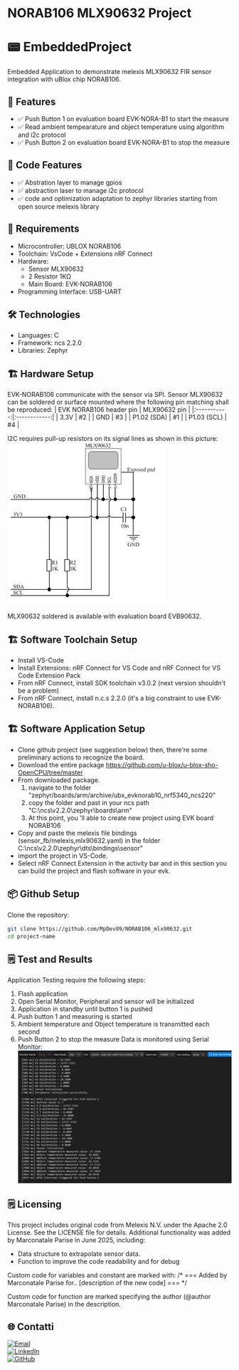 # NORAB106 MLX90632 Project

# 📟 EmbeddedProject
Embedded Application to demonstrate melexis MLX90632 FIR sensor integration with uBlox chip NORAB106.

## 🚀 Features
- ✅ Push Button 1 on evaluation board EVK-NORA-B1 to start the measure
- ✅ Read ambient tempearature and object temperature using algorithm and i2c protocol
- ✅ Push Button 2 on evaluation board EVK-NORA-B1 to stop the measure

## 🚀 Code Features
- ✅ Abstration layer to manage gpios
- ✅ abstraction laser to manage i2c protocol
- ✅ code and optimization adaptation to zephyr libraries starting from open source melexis library

## 🔧 Requirements
- Microcontroller: UBLOX NORAB106
- Toolchain: VsCode + Extensions nRF Connect
- Hardware:
  - Sensor MLX90632
  - 2 Resistor 1KΩ
  - Main Board: EVK-NORAB106
- Programming Interface: USB-UART

## 🛠️ Technologies
- Languages: C
- Framework: ncs 2.2.0
- Libraries: Zephyr

## 🏗️ Hardware Setup
EVK-NORAB106 communicate with the sensor via SPI.
Sensor MLX90632 can be soldered or surface mounted where the following pin matching shall be reproduced:
| EVK NORAB106 header pin | MLX90632 pin |
|:-----------:|:------------:|
| 3.3V      | #2 |
| GND    | #3 |
| P1.02 (SDA)     | #1 |
| P1.03 (SCL)     | #4 |

I2C requires pull-up resistors on its signal lines as shown in this picture:
![Alt text](images/HardwareSetup.png)

MLX90632 soldered is available with evaluation board EVB90632.

## 🏗️ Software Toolchain Setup
- Install VS-Code
- Install Extensions: nRF Connect for VS Code and nRF Connect for VS Code Extension Pack
- From nRF Connect, install SDK toolchain v3.0.2 (next version shouldn't be a problem)
- From nRF Connect, install n.c.s 2.2.0 (it's a big constraint to use EVK-NORAB106).

## 🏗️ Software Application Setup
- Clone github project (see suggestion below) then, there're some preliminary actions to recognize the board.
- Download the entire package https://github.com/u-blox/u-blox-sho-OpenCPU/tree/master 
- From downloaded package.
   1. navigate to the folder "zephyr/boards/arm/archive/ubx_evknorab10_nrf5340_ncs220"
   2. copy the folder and past in your ncs path  "C:\ncs\v2.2.0\zephyr\boards\arm\"
   3. At this point, you 'll able to create new project using EVK board NORAB106
- Copy and paste the melexis file bindings (sensor_fb/melexis,mlx90632.yaml) in the folder C:\ncs\v2.2.0\zephyr\dts\bindings\sensor"
- import the project in VS-Code.
- Select nRF Connect Extension in the activity bar and in this section you can build the project and flash software in your evk.

## 📦 Github Setup
Clone the repository:
```bash
git clone https://github.com/MpDev89/NORAB106_mlx90632.git
cd project-name
```

## 🗒️ Test and Results
Application Testing require the following steps:
1. Flash application
2. Open Serial Monitor, Peripheral and sensor will be initialized
3. Application in standby until button 1 is pushed
4. Push button 1 and measuring is started
5. Ambient temperature  and Object temperature is transmitted each second
5. Push Button 2 to stop the measure 
Data is monitored using Serial Monitor:
![Alt text](images/SerialMonitor.png)

## 🗒️ Licensing
This project includes original code from Melexis N.V. under the Apache 2.0 License. See the LICENSE file for details.
Additional functionality was added by Marconatale Parise in June 2025, including:
- Data structure to extrapolate sensor data. 
- Function to improve the code readability and for debug

Custom code for variables and constant are marked with:
/* === Added by Marconatale Parise for.. [description of the new code] === */

Custom code for function are marked specifying the author (@author Marconatale Parise) in the description.

## 🌐 Contatti
[![Email](https://img.shields.io/badge/mail-marconatale%20parise-blue)](mailto:mp@tech-in-mind.it)  
[![LinkedIn](https://img.shields.io/badge/Linkedin-marconatale%20parise-blue)](https://www.linkedin.com/in/marconatale-parise-48a07b94)  
[![GitHub](https://img.shields.io/badge/Account-Github-black)](https://github.com/MpDev89)